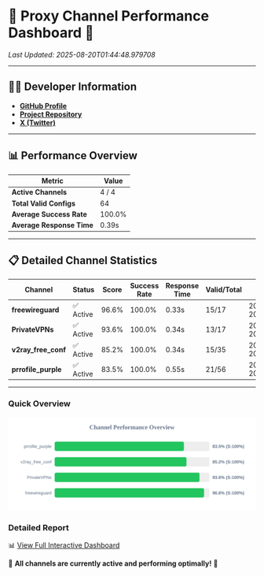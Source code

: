 # 🌟 Proxy Channel Performance Dashboard 🌟

_Last Updated: 2025-08-20T01:44:48.979708_

---

## 👩‍💻 Developer Information

- **[GitHub Profile](https://github.com/4n0nymou3)**  
- **[Project Repository](https://github.com/4n0nymou3/multi-proxy-config-fetcher)**  
- **[X (Twitter)](https://x.com/4n0nymou3)**  

---

## 📊 Performance Overview

| Metric                | Value       |
|-----------------------|-------------|
| **Active Channels**   | 4 / 4       |
| **Total Valid Configs** | 64          |
| **Average Success Rate** | 100.0%      |
| **Average Response Time** | 0.39s       |

---

## 📋 Detailed Channel Statistics

| Channel          | Status     | Score  | Success Rate | Response Time | Valid/Total | Last Success               |
|------------------|------------|--------|--------------|---------------|-------------|----------------------------|
| **freewireguard**  | ✅ Active  | 96.6%  | 100.0% | 0.33s         | 15/17       | 2025-08-20T01:44:48.977864 |
| **PrivateVPNs**  | ✅ Active  | 93.6%  | 100.0% | 0.34s         | 13/17       | 2025-08-20T01:44:48.619521 |
| **v2ray_free_conf**  | ✅ Active  | 85.2%  | 100.0% | 0.34s         | 15/35       | 2025-08-20T01:44:48.245671 |
| **prrofile_purple**  | ✅ Active  | 83.5%  | 100.0% | 0.55s         | 21/56       | 2025-08-20T01:44:47.826431 |

---

### Quick Overview
<div align="center">
  <a href="https://raw.githubusercontent.com/nullluser/NullRepo/refs/heads/main/assets/channel_stats_chart.svg">
    <img src="https://raw.githubusercontent.com/nullluser/NullRepo/refs/heads/main/assets/channel_stats_chart.svg" alt="Source Performance Statistics" width="800">
  </a>
</div>

### Detailed Report
📊 [View Full Interactive Dashboard](https://htmlpreview.github.io/?https://github.com/nullluser/NullRepo/blob/main/assets/performance_report.html)

🎉 **All channels are currently active and performing optimally!** 🎉
